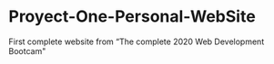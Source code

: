 # Proyect-One-Personal-WebSite
First complete website from “The complete 2020 Web Development Bootcam"
